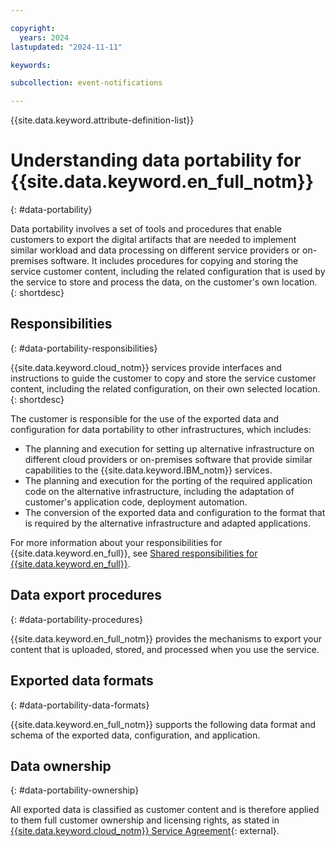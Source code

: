 ```yaml
---

copyright:
  years: 2024
lastupdated: "2024-11-11"

keywords:

subcollection: event-notifications

---
```


{{site.data.keyword.attribute-definition-list}}

# Understanding data portability for {{site.data.keyword.en_full_notm}}
{: #data-portability}

Data portability involves a set of tools and procedures that enable customers to export the digital artifacts that are needed to implement similar workload and data processing on different service providers or on-premises software. It includes procedures for copying and storing the service customer content, including the related configuration that is used by the service to store and process the data, on the customer's own location.
{: shortdesc}

## Responsibilities
{: #data-portability-responsibilities}

{{site.data.keyword.cloud_notm}} services provide interfaces and instructions to guide the customer to copy and store the service customer content, including the related configuration, on their own selected location.
{: shortdesc}

The customer is responsible for the use of the exported data and configuration for data portability to other infrastructures, which includes:

- The planning and execution for setting up alternative infrastructure on different cloud providers or on-premises software that provide similar capabilities to the {{site.data.keyword.IBM_notm}} services.
- The planning and execution for the porting of the required application code on the alternative infrastructure, including the adaptation of customer's application code, deployment automation.
- The conversion of the exported data and configuration to the format that is required by the alternative infrastructure and adapted applications.

For more information about your responsibilities for {{site.data.keyword.en_full}}, see [Shared responsibilities for {{site.data.keyword.en_full}}](/docs/event-notifications?topic=event-notifications-en-responsibilities).

## Data export procedures
{: #data-portability-procedures}

{{site.data.keyword.en_full_notm}} provides the mechanisms to export your content that is uploaded, stored, and processed when you use the service.

## Exported data formats
{: #data-portability-data-formats}

{{site.data.keyword.en_full_notm}} supports the following data format and schema of the exported data, configuration, and application.

## Data ownership
{: #data-portability-ownership}

All exported data is classified as customer content and is therefore applied to them full customer ownership and licensing rights, as stated in [{{site.data.keyword.cloud_notm}} Service Agreement](https://www.ibm.com/support/customer/csol/terms/?id=Z126-6304_WS&cc=in&lc=en){: external}.
